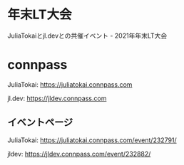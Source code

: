# 年末LT大会
 JuliaTokaiとjl.devとの共催イベント - 2021年年末LT大会
 
# connpass
JuliaTokai: https://juliatokai.connpass.com

jl.dev: https://jldev.connpass.com
 
## イベントページ
JuliaTokai: https://juliatokai.connpass.com/event/232791/

jldev: https://jldev.connpass.com/event/232882/
